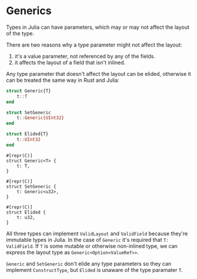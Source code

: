 # Generics

Types in Julia can have parameters, which may or may not affect the layout of the type.

There are two reasons why a type parameter might not affect the layout:

1. it's a value parameter, not referenced by any of the fields.
2. it affects the layout of a field that isn't inlined.

Any type parameter that doesn't affect the layout can be elided, otherwise it can be treated the same way in Rust and Julia:

```julia
struct Generic{T}
    t::T
end

struct SetGeneric
    t::Generic{UInt32}
end

struct Elided{T}
    t::UInt32
end
```

```rust,ignore
#[repr(C)]
struct Generic<T> {
    t: T,
}

#[repr(C)]
struct SetGeneric {
    t: Generic<u32>,
}

#[repr(C)]
struct Elided {
    t: u32,
}
```

All three types can implement `ValidLayout` and `ValidField` because they're immutable types in Julia. In the case of `Generic` it's required that `T: ValidField`. If `T` is some mutable or otherwise non-inlined type, we can express the layout type as `Generic<Option<ValueRef>>`.

`Generic` and `SetGeneric` don't elide any type parameters so they can implement `ConstructType`, but `Elided` is unaware of the type paramater `T`.
